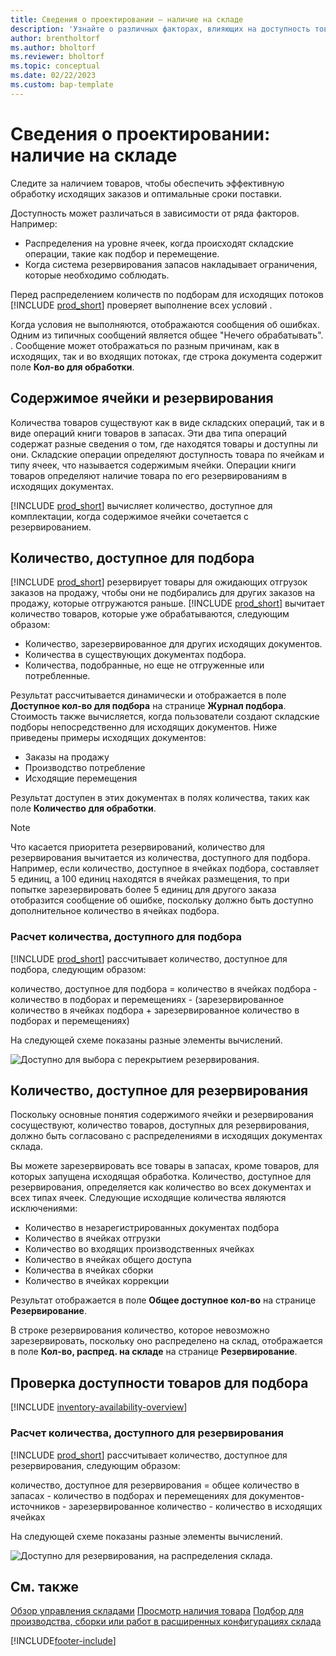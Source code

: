 ```yaml
---
title: Сведения о проектировании — наличие на складе
description: 'Узнайте о различных факторах, влияющих на доступность товара на вашем складе.'
author: brentholtorf
ms.author: bholtorf
ms.reviewer: bholtorf
ms.topic: conceptual
ms.date: 02/22/2023
ms.custom: bap-template
---
```

# Сведения о проектировании: наличие на складе

Следите за наличием товаров, чтобы обеспечить эффективную обработку исходящих заказов и оптимальные сроки поставки.  

Доступность может различаться в зависимости от ряда факторов. Например:

* Распределения на уровне ячеек, когда происходят складские операции, такие как подбор и перемещение.
* Когда система резервирования запасов накладывает ограничения, которые необходимо соблюдать.

Перед распределением количеств по подборам для исходящих потоков [!INCLUDE [prod_short](includes/prod_short.md)] проверяет выполнение всех условий .

Когда условия не выполняются, отображаются сообщения об ошибках. Одним из типичных сообщений является общее "Нечего обрабатывать". . Сообщение может отображаться по разным причинам, как в исходящих, так и во входящих потоках, где строка документа содержит поле **Кол-во для обработки**.

## Содержимое ячейки и резервирования  

Количества товаров существуют как в виде складских операций, так и в виде операций книги товаров в запасах. Эти два типа операций содержат разные сведения о том, где находятся товары и доступны ли они. Складские операции определяют доступность товара по ячейкам и типу ячеек, что называется содержимым ячейки. Операции книги товаров определяют наличие товара по его резервированиям в исходящих документах.  

[!INCLUDE [prod_short](includes/prod_short.md)] вычисляет количество, доступное для комплектации, когда содержимое ячейки сочетается с резервированием.  

## Количество, доступное для подбора  

[!INCLUDE [prod_short](includes/prod_short.md)] резервирует товары для ожидающих отгрузок заказов на продажу, чтобы они не подбирались для других заказов на продажу, которые отгружаются раньше. [!INCLUDE [prod_short](includes/prod_short.md)] вычитает количество товаров, которые уже обрабатываются, следующим образом:

* Количество, зарезервированное для других исходящих документов.
* Количества в существующих документах подбора.
* Количества, подобранные, но еще не отгруженные или потребленные.  

Результат рассчитывается динамически и отображается в поле **Доступное кол-во для подбора** на странице **Журнал подбора**. Стоимость также вычисляется, когда пользователи создают складские подборы непосредственно для исходящих документов. Ниже приведены примеры исходящих документов:

* Заказы на продажу
* Производство потребление
* Исходящие перемещения

Результат доступен в этих документах в полях количества, таких как поле **Количество для обработки**.  

> [!NOTE]  
> Что касается приоритета резервирований, количество для резервирования вычитается из количества, доступного для подбора. Например, если количество, доступное в ячейках подбора, составляет 5 единиц, а 100 единиц находятся в ячейках размещения, то при попытке зарезервировать более 5 единиц для другого заказа отобразится сообщение об ошибке, поскольку должно быть доступно дополнительное количество в ячейках подбора.  

### Расчет количества, доступного для подбора  

[!INCLUDE [prod_short](includes/prod_short.md)] рассчитывает количество, доступное для подбора, следующим образом:  

количество, доступное для подбора = количество в ячейках подбора - количество в подборах и перемещениях - (зарезервированное количество в ячейках подбора + зарезервированное количество в подборах и перемещениях)  

На следующей схеме показаны разные элементы вычислений.  

![Доступно для выбора с перекрытием резервирования.](media/design_details_warehouse_management_availability_2.png "Доступно для выбора с перекрытием резервирования")  

## Количество, доступное для резервирования

Поскольку основные понятия содержимого ячейки и резервирования сосуществуют, количество товаров, доступных для резервирования, должно быть согласовано с распределениями в исходящих документах склада.  

Вы можете зарезервировать все товары в запасах, кроме товаров, для которых запущена исходящая обработка. Количество, доступное для резервирования, определяется как количество во всех документах и всех типах ячеек. Следующие исходящие количества являются исключениями:  

* Количество в незарегистрированных документах подбора  
* Количество в ячейках отгрузки  
* Количество во входящих производственных ячейках  
* Количество в ячейках общего доступа  
* Количества в ячейках сборки  
* Количество в ячейках коррекции  

Результат отображается в поле **Общее доступное кол-во** на странице **Резервирование**.  

В строке резервирования количество, которое невозможно зарезервировать, поскольку оно распределено на склад, отображается в поле **Кол-во, распред. на складе** на странице **Резервирование**.  

## Проверка доступности товаров для подбора

[!INCLUDE [inventory-availability-overview](includes/inventory-availability-overview.md)]

### Расчет количества, доступного для резервирования

[!INCLUDE [prod_short](includes/prod_short.md)] рассчитывает количество, доступное для резервирования, следующим образом:  

количество, доступное для резервирования = общее количество в запасах - количество в подборах и перемещениях для документов-источников - зарезервированное количество - количество в исходящих ячейках  

На следующей схеме показаны разные элементы вычислений.  

![Доступно для резервирования, на распределения склада.](media/design_details_warehouse_management_availability_3.png "Доступно для резервирования, на распределения склада")  

## См. также  

[Обзор управления складами](design-details-warehouse-management.md)
[Просмотр наличия товара](inventory-how-availability-overview.md)
[Подбор для производства, сборки или работ в расширенных конфигурациях склада](warehouse-how-to-pick-for-internal-operations-in-advanced-warehousing.md)

[!INCLUDE[footer-include](includes/footer-banner.md)]
